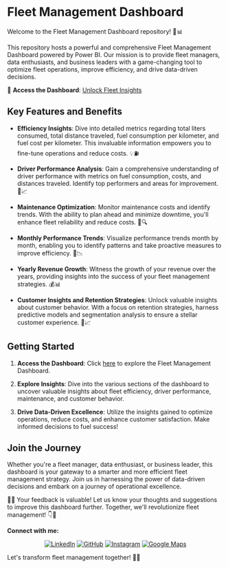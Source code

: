 # Fleet Management Dashboard

Welcome to the Fleet Management Dashboard repository! 🚛📊

This repository hosts a powerful and comprehensive Fleet Management Dashboard powered by Power BI. 
Our mission is to provide fleet managers, data enthusiasts, and business leaders with a game-changing tool to 
optimize fleet operations, improve efficiency, and drive data-driven decisions.

🔗 **Access the Dashboard**: [Unlock Fleet Insights](https://app.powerbi.com/groups/me/insights/a0a560e6-ae33-4ee1-b05d-98b04367c07b?insightsSource=Desktop&experience=power-bi)

## Key Features and Benefits

- **Efficiency Insights**: Dive into detailed metrics regarding total liters consumed, total distance traveled, fuel consumption per kilometer, and fuel cost per kilometer. This invaluable information empowers you to fine-tune operations and reduce costs. 💡⛽️

- **Driver Performance Analysis**: Gain a comprehensive understanding of driver performance with metrics on fuel consumption, costs, and distances traveled. Identify top performers and areas for improvement. 🚚📈

- **Maintenance Optimization**: Monitor maintenance costs and identify trends. With the ability to plan ahead and minimize downtime, you'll enhance fleet reliability and reduce costs. 🔧🔍

- **Monthly Performance Trends**: Visualize performance trends month by month, enabling you to identify patterns and take proactive measures to improve efficiency. 📅📉

- **Yearly Revenue Growth**: Witness the growth of your revenue over the years, providing insights into the success of your fleet management strategies. 💰📊

- **Customer Insights and Retention Strategies**: Unlock valuable insights about customer behavior. With a focus on retention strategies, harness predictive models and segmentation analysis to ensure a stellar customer experience. 🛒📈

## Getting Started

1. **Access the Dashboard**: Click [here](https://app.powerbi.com/groups/me/insights/a0a560e6-ae33-4ee1-b05d-98b04367c07b?insightsSource=Desktop&experience=power-bi) to explore the Fleet Management Dashboard.

2. **Explore Insights**: Dive into the various sections of the dashboard to uncover valuable insights about fleet efficiency, driver performance, maintenance, and customer behavior.

3. **Drive Data-Driven Excellence**: Utilize the insights gained to optimize operations, reduce costs, and enhance customer satisfaction. Make informed decisions to fuel success!

## Join the Journey

Whether you're a fleet manager, data enthusiast, or business leader, this dashboard is your gateway to a smarter and more efficient fleet management strategy. Join us in harnessing the power of data-driven decisions and embark on a journey of operational excellence.

🚀🔑 Your feedback is valuable! Let us know your thoughts and suggestions to improve this dashboard further. Together, we'll revolutionize fleet management! 👇📣

**Connect with me:**
<p align="center">
  <a href="https://www.linkedin.com/in/pattnaik-aishwarya-950b57282/"><img src="https://www.iconfinder.com/icons/8010469/download/png/48" alt="LinkedIn"></a>
  <a href="https://github.com/gryffin31"><img src="https://www.iconfinder.com/icons/1298743/download/png/48" alt="GitHub"></a>
  <a href="https://www.instagram.com/aishwaryapatnaik224/"><img src="https://www.iconfinder.com/icons/317738/download/png/48" alt="Instagram"></a>
  <a href="https://www.google.com/maps/contrib/102431500887477060023/reviews/@12.4987944,78.1179828,8z/data=!3m1!4b1!4m3!8m2!3m1!1e1?hl=en-IN&entry=ttu"><img src="https://www.iconfinder.com/icons/7089161/download/png/48" alt="Google Maps"></a>
</p>

Let's transform fleet management together! 🚛🌟
